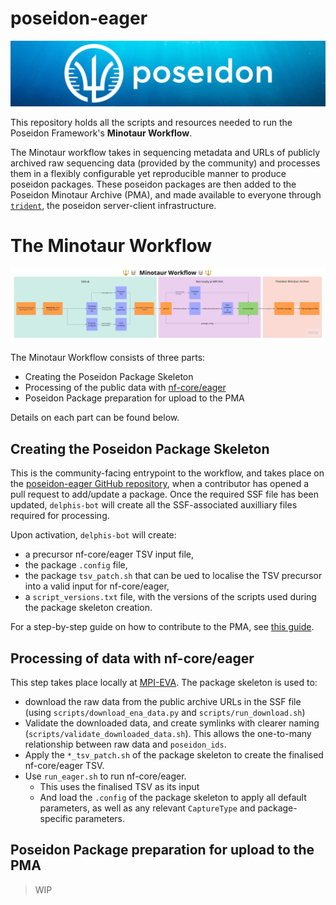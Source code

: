# poseidon-eager

![](docs/images/Poseidon-Logo-WaterGraphicLrg.png)

This repository holds all the scripts and resources needed to run the Poseidon
Framework's __Minotaur Workflow__. 

The Minotaur workflow takes in sequencing
metadata and URLs of publicly archived raw sequencing data (provided by the
community) and processes them in a flexibly configurable yet reproducible
manner to produce poseidon packages. These poseidon packages are then added
to the Poseidon Minotaur Archive (PMA), and made available to everyone through
[`trident`](https://github.com/poseidon-framework/poseidon-hs), the poseidon
server-client infrastructure. 

# The Minotaur Workflow

![Flowchart of the Minotaur Workflow](docs/images/Minotaur_Workflow.jpg)

The Minotaur Workflow consists of three parts:
- Creating the Poseidon Package Skeleton
- Processing of the public data with [nf-core/eager](https://nf-co.re/eager)
- Poseidon Package preparation for upload to the PMA

Details on each part can be found below.

## Creating the Poseidon Package Skeleton

This is the community-facing entrypoint to the workflow, and takes place on the [poseidon-eager GitHub repository](https://github.com/poseidon-framework/poseidon-eager), when a contributor has opened a pull request to add/update a package. Once the required SSF file has been updated, `delphis-bot` will create all the SSF-associated auxilliary files required for processing.

Upon activation, `delphis-bot` will create: 
- a precursor nf-core/eager TSV input file,
- the package `.config` file,
- the package `tsv_patch.sh` that can be ued to localise the TSV precursor into a valid input for nf-core/eager,
- a `script_versions.txt` file, with the versions of the scripts used during the package skeleton creation. 

For a step-by-step guide on how to contribute to the PMA, see [this guide](docs/contributing.md).

## Processing of data with nf-core/eager

This step takes place locally at [MPI-EVA](https://www.eva.mpg.de/index). The package skeleton is used to:
- download the raw data from the public archive URLs in the SSF file (using `scripts/download_ena_data.py` and `scripts/run_download.sh`)
- Validate the downloaded data, and create symlinks with clearer naming (`scripts/validate_downloaded_data.sh`). This allows the one-to-many relationship between raw data and `poseidon_ids`. 
- Apply the `*_tsv_patch.sh` of the package skeleton to create the finalised nf-core/eager TSV. 
- Use `run_eager.sh` to run nf-core/eager.
  - This uses the finalised TSV as its input
  - And load the `.config` of the package skeleton to apply all default parameters, as well as any relevant `CaptureType` and package-specific parameters.

## Poseidon Package preparation for upload to the PMA

> WIP